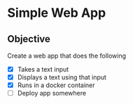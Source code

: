 # Simple Web App  

## Objective

Create a web app that does the following

- [x] Takes a text input
- [x] Displays a text using that input
- [x] Runs in a docker container
- [ ] Deploy app somewhere